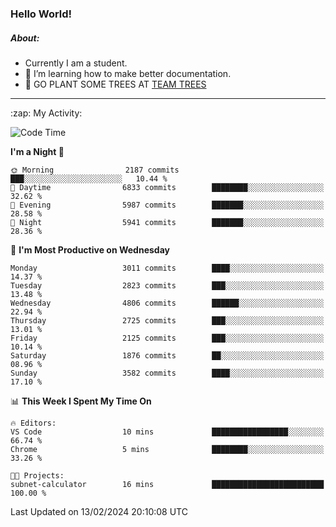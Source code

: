 ### Hello World!

##### About:
- Currently I am a student.
- 🌱 I’m learning how to make better documentation.
- 🌱 GO PLANT SOME TREES AT [TEAM TREES](https://teamtrees.org/)

---
  <summary>:zap: My Activity:</summary>
  
<!--START_SECTION:waka-->
![Code Time](http://img.shields.io/badge/Code%20Time-1%2C280%20hrs%208%20mins-blue)

**I'm a Night 🦉** 

```text
🌞 Morning                2187 commits        ███░░░░░░░░░░░░░░░░░░░░░░   10.44 % 
🌆 Daytime                6833 commits        ████████░░░░░░░░░░░░░░░░░   32.62 % 
🌃 Evening                5987 commits        ███████░░░░░░░░░░░░░░░░░░   28.58 % 
🌙 Night                  5941 commits        ███████░░░░░░░░░░░░░░░░░░   28.36 % 
```
📅 **I'm Most Productive on Wednesday** 

```text
Monday                   3011 commits        ████░░░░░░░░░░░░░░░░░░░░░   14.37 % 
Tuesday                  2823 commits        ███░░░░░░░░░░░░░░░░░░░░░░   13.48 % 
Wednesday                4806 commits        ██████░░░░░░░░░░░░░░░░░░░   22.94 % 
Thursday                 2725 commits        ███░░░░░░░░░░░░░░░░░░░░░░   13.01 % 
Friday                   2125 commits        ███░░░░░░░░░░░░░░░░░░░░░░   10.14 % 
Saturday                 1876 commits        ██░░░░░░░░░░░░░░░░░░░░░░░   08.96 % 
Sunday                   3582 commits        ████░░░░░░░░░░░░░░░░░░░░░   17.10 % 
```


📊 **This Week I Spent My Time On** 

```text
🔥 Editors: 
VS Code                  10 mins             █████████████████░░░░░░░░   66.74 % 
Chrome                   5 mins              ████████░░░░░░░░░░░░░░░░░   33.26 % 

🐱‍💻 Projects: 
subnet-calculator        16 mins             █████████████████████████   100.00 % 
```


 Last Updated on 13/02/2024 20:10:08 UTC
<!--END_SECTION:waka-->
